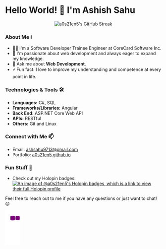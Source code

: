 # Hello World! 👋 I'm Ashish Sahu

<p align="center">
  <img src="https://github-readme-streak-stats.herokuapp.com/?user=a0s21en5" alt="a0s21en5's GitHub Streak" />
</p>

### About Me ℹ️
- 👨‍💻 I'm a Software Developer Trainee Engineer at CoreCard Software Inc.
- 🌱 I'm passionate about web development and always eager to expand my knowledge.
- 💬 Ask me about **Web Development**.
- ⚡ Fun fact: I love to improve my understanding and competence at every point in life.

### Technologies & Tools 🛠️
- **Languages:** C#, SQL
- **Frameworks/Libraries:** Angular
- **Back End:** ASP.NET Core Web API
- **APIs:** RESTful
- **Others:** Git and Linux

### Connect with Me 📫
- Email: ashsahu9713@gmail.com
- Portfolio: [a0s21en5.github.io](https://a0s21en5.github.io/AshishSahu.github.io/)

### Fun Stuff 🎉
- Check out my Holopin badges: [![An image of @a0s21en5's Holopin badges, which is a link to view their full Holopin profile](https://holopin.me/a0s21en5)](https://holopin.io/@a0s21en5)

Feel free to reach out to me if you have any questions or just want to chat! 😊

![snake gif](https://github.com/a0s21en5/a0s21en5/blob/output/github-contribution-grid-snake.gif)
